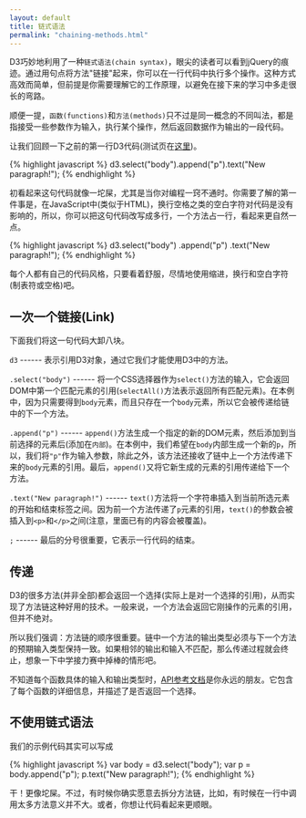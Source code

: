 ```yaml
---
layout: default
title: 链式语法
permalink: "chaining-methods.html"
---
```


D3巧妙地利用了一种`链式语法(chain syntax)`，眼尖的读者可以看到jQuery的痕迹。通过用句点将方法"链接"起来，你可以在一行代码中执行多个操作。这种方式高效而简单，但前提是你需要理解它的工作原理，以避免在接下来的学习中多走很长的弯路。

顺便一提，`函数(functions)`和`方法(methods)`只不过是同一概念的不同叫法，都是指接受一些参数作为输入，执行某个操作，然后返回数据作为输出的一段代码。

让我们回顾一下之前的第一行D3代码(测试页在[这里](htmls/50-chaining-methods-index.html))。

{% highlight javascript %}
d3.select("body").append("p").text("New paragraph!");
{% endhighlight %}

初看起来这句代码就像一坨屎，尤其是当你对编程一窍不通时。你需要了解的第一件事是，在JavaScript中(类似于HTML)，换行空格之类的空白字符对代码是没有影响的，所以，你可以把这句代码改写成多行，一个方法占一行，看起来更自然一点。

{% highlight javascript %}
d3.select("body")
    .append("p")
    .text("New paragraph!");
{% endhighlight %}

每个人都有自己的代码风格，只要看着舒服，尽情地使用缩进，换行和空白字符(制表符或空格)吧。

## 一次一个链接(Link)
下面我们将这一句代码大卸八块。

`d3` ------ 表示引用D3对象，通过它我们才能使用D3中的方法。

`.select("body")` ------ 将一个CSS选择器作为`select()`方法的输入，它会返回DOM中第一个匹配元素的引用(`selectAll()`方法表示返回所有匹配元素)。在本例中，因为只需要得到`body`元素，而且只存在一个`body`元素，所以它会被传递给链中的下一个方法。

`.append("p")` ------ `append()`方法生成一个指定的新的DOM元素，然后添加到当前选择的元素后(添加在`内部`)。在本例中，我们希望在`body`内部生成一个新的`p`，所以，我们将`"p"`作为输入参数，除此之外，该方法还接收了链中上一个方法传递下来的`body`元素的引用。最后，`append()`又将它新生成的元素的引用传递给下一个方法。

`.text("New paragraph!")` ------ `text()`方法将一个字符串插入到当前所选元素的开始和结束标签之间。因为前一个方法传递了`p`元素的引用，`text()`的参数会被插入到`<p>`和`</p>`之间(注意，里面已有的内容会被覆盖)。

`;` ------ 最后的分号很重要，它表示一行代码的结束。

## 传递
D3的很多方法(并非全部)都会返回一个选择(实际上是对一个选择的引用)，从而实现了方法链这种好用的技术。一般来说，一个方法会返回它刚操作的元素的引用，但并不绝对。

所以我们强调：方法链的顺序很重要。链中一个方法的输出类型必须与下一个方法的预期输入类型保持一致。如果相邻的输出和输入不匹配，那么传递过程就会终止，想象一下中学接力赛中掉棒的情形吧。

不知道每个函数具体的输入和输出类型时，[API参考文档](https://github.com/mbostock/d3/wiki/API-Reference)是你永远的朋友。它包含了每个函数的详细信息，并描述了是否返回一个选择。

## 不使用链式语法
我们的示例代码其实可以写成

{% highlight javascript %}
var body = d3.select("body");
var p = body.append("p");
p.text("New paragraph!");
{% endhighlight %}

干！更像坨屎。不过，有时候你确实愿意去拆分方法链，比如，有时候在一行中调用太多方法意义并不大。或者，你想让代码看起来更顺眼。

